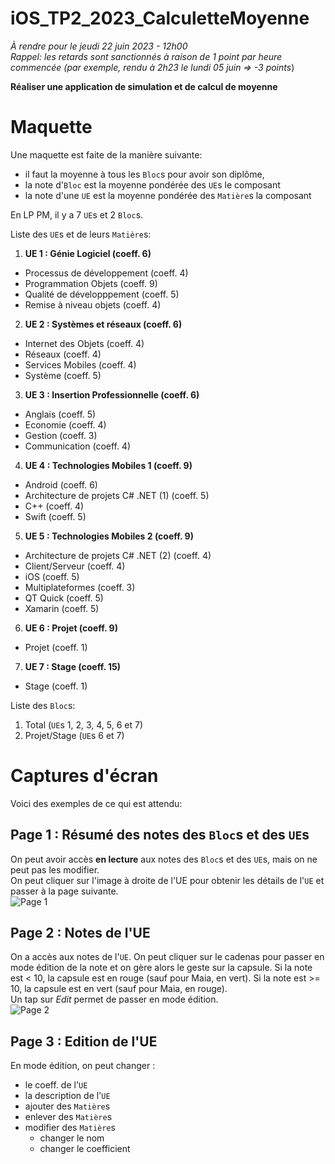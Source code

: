 # iOS_TP2_2023_CalculetteMoyenne

_À rendre pour le jeudi 22 juin 2023 - 12h00_  
_Rappel: les retards sont sanctionnés à raison de 1 point par heure commencée (par exemple, rendu à 2h23 le lundi 05 juin => -3 points_)

**Réaliser une application de simulation et de calcul de moyenne**

# Maquette
Une maquette est faite de la manière suivante:
- il faut la moyenne à tous les ```Bloc```s pour avoir son diplôme,
- la note d'```Bloc``` est la moyenne pondérée des ```UE```s le composant
- la note d'une ```UE``` est la moyenne pondérée des ```Matière```s la composant

En LP PM, il y a 7 ```UE```s et 2 ```Bloc```s.  
  
Liste des ```UE```s et de leurs ```Matière```s:
1. **UE 1 : Génie Logiciel (coeff. 6)**
  - Processus de développement (coeff. 4)
  - Programmation Objets (coeff. 9)
  - Qualité de développpement (coeff. 5)
  - Remise à niveau objets (coeff. 4)
2. **UE 2 : Systèmes et réseaux (coeff. 6)**
  - Internet des Objets (coeff. 4)
  - Réseaux (coeff. 4)
  - Services Mobiles (coeff. 4)
  - Système (coeff. 5)
3. **UE 3 : Insertion Professionnelle (coeff. 6)**
  - Anglais (coeff. 5)
  - Economie (coeff. 4)
  - Gestion (coeff. 3)
  - Communication (coeff. 4)
4. **UE 4 : Technologies Mobiles 1 (coeff. 9)**
  - Android (coeff. 6)
  - Architecture de projets C# .NET (1) (coeff. 5)
  - C++ (coeff. 4)
  - Swift (coeff. 5)
5. **UE 5 : Technologies Mobiles 2 (coeff. 9)**
  - Architecture de projets C# .NET (2) (coeff. 4)
  - Client/Serveur (coeff. 4)
  - iOS (coeff. 5)
  - Multiplateformes (coeff. 3)
  - QT Quick (coeff. 5)
  - Xamarin (coeff. 5)
6. **UE 6 : Projet (coeff. 9)**
  - Projet (coeff. 1)
7. **UE 7 : Stage (coeff. 15)**
  - Stage (coeff. 1)

Liste des ```Bloc```s:
1. Total (```UE```s 1, 2, 3, 4, 5, 6 et 7)
2. Projet/Stage (```UE```s 6 et 7)

# Captures d'écran

Voici des exemples de ce qui est attendu:  
## Page 1 : Résumé des notes des ```Bloc```s et des ```UE```s
On peut avoir accès **en lecture** aux notes des ```Bloc```s et des ```UE```s, mais on ne peut pas les modifier.  
On peut cliquer sur l'image à droite de l'UE pour obtenir les détails de l'```UE``` et passer à la page suivante.  
![Page 1](./Documentation/images/calculette_01.png)

## Page 2 : Notes de l'UE
On a accès aux notes de l'```UE```. On peut cliquer sur le cadenas pour passer en mode édition de la note et on gère alors le geste sur la capsule. Si la note est < 10, la capsule est en rouge (sauf pour Maia, en vert). Si la note est >= 10, la capsule est en vert (sauf pour Maia, en rouge).  
Un tap sur _Edit_ permet de passer en mode édition.  
![Page 2](./Documentation/images/calculette_02.png)

## Page 3 : Edition de l'UE
En mode édition, on peut changer :
- le coeff. de l'```UE```
- la description de l'```UE```
- ajouter des ```Matière```s
- enlever des ```Matière```s
- modifier des ```Matière```s
  - changer le nom 
  - changer le coefficient 
